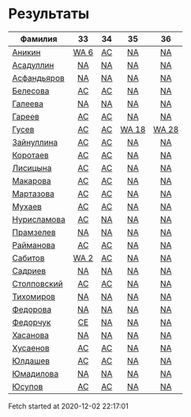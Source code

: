 # Результаты
Фамилия | 33| 34| 35| 36
---|:---:|:---:|:---:|:---:
[Аникин](Аникин/README.md)  | [WA 6](Аникин/33.md) | [AC](Аникин/34.md) | [NA](Аникин/35.md) | [NA](Аникин/36.md)
[Асадуллин](Асадуллин/README.md)  | [NA](Асадуллин/33.md) | [NA](Асадуллин/34.md) | [NA](Асадуллин/35.md) | [NA](Асадуллин/36.md)
[Асфандьяров](Асфандьяров/README.md)  | [NA](Асфандьяров/33.md) | [NA](Асфандьяров/34.md) | [NA](Асфандьяров/35.md) | [NA](Асфандьяров/36.md)
[Белесова](Белесова/README.md)  | [AC](Белесова/33.md) | [AC](Белесова/34.md) | [NA](Белесова/35.md) | [NA](Белесова/36.md)
[Галеева](Галеева/README.md)  | [NA](Галеева/33.md) | [NA](Галеева/34.md) | [NA](Галеева/35.md) | [NA](Галеева/36.md)
[Гареев](Гареев/README.md)  | [AC](Гареев/33.md) | [AC](Гареев/34.md) | [NA](Гареев/35.md) | [NA](Гареев/36.md)
[Гусев](Гусев/README.md)  | [AC](Гусев/33.md) | [AC](Гусев/34.md) | [WA 18](Гусев/35.md) | [WA 28](Гусев/36.md)
[Зайнуллина](Зайнуллина/README.md)  | [AC](Зайнуллина/33.md) | [AC](Зайнуллина/34.md) | [NA](Зайнуллина/35.md) | [NA](Зайнуллина/36.md)
[Коротаев](Коротаев/README.md)  | [AC](Коротаев/33.md) | [AC](Коротаев/34.md) | [NA](Коротаев/35.md) | [NA](Коротаев/36.md)
[Лисицына](Лисицына/README.md)  | [AC](Лисицына/33.md) | [AC](Лисицына/34.md) | [NA](Лисицына/35.md) | [NA](Лисицына/36.md)
[Макарова](Макарова/README.md)  | [AC](Макарова/33.md) | [AC](Макарова/34.md) | [NA](Макарова/35.md) | [NA](Макарова/36.md)
[Мартазова](Мартазова/README.md)  | [AC](Мартазова/33.md) | [AC](Мартазова/34.md) | [NA](Мартазова/35.md) | [NA](Мартазова/36.md)
[Мухаев](Мухаев/README.md)  | [AC](Мухаев/33.md) | [AC](Мухаев/34.md) | [NA](Мухаев/35.md) | [NA](Мухаев/36.md)
[Нурисламова](Нурисламова/README.md)  | [AC](Нурисламова/33.md) | [NA](Нурисламова/34.md) | [NA](Нурисламова/35.md) | [NA](Нурисламова/36.md)
[Прамзелев](Прамзелев/README.md)  | [NA](Прамзелев/33.md) | [NA](Прамзелев/34.md) | [NA](Прамзелев/35.md) | [NA](Прамзелев/36.md)
[Райманова](Райманова/README.md)  | [AC](Райманова/33.md) | [AC](Райманова/34.md) | [NA](Райманова/35.md) | [NA](Райманова/36.md)
[Сабитов](Сабитов/README.md)  | [WA 2](Сабитов/33.md) | [AC](Сабитов/34.md) | [NA](Сабитов/35.md) | [NA](Сабитов/36.md)
[Садриев](Садриев/README.md)  | [NA](Садриев/33.md) | [NA](Садриев/34.md) | [NA](Садриев/35.md) | [NA](Садриев/36.md)
[Столповский](Столповский/README.md)  | [AC](Столповский/33.md) | [AC](Столповский/34.md) | [NA](Столповский/35.md) | [NA](Столповский/36.md)
[Тихомиров](Тихомиров/README.md)  | [NA](Тихомиров/33.md) | [NA](Тихомиров/34.md) | [NA](Тихомиров/35.md) | [NA](Тихомиров/36.md)
[Федорова](Федорова/README.md)  | [NA](Федорова/33.md) | [NA](Федорова/34.md) | [NA](Федорова/35.md) | [NA](Федорова/36.md)
[Федорчук](Федорчук/README.md)  | [CE](Федорчук/33.md) | [NA](Федорчук/34.md) | [NA](Федорчук/35.md) | [NA](Федорчук/36.md)
[Хасанова](Хасанова/README.md)  | [NA](Хасанова/33.md) | [NA](Хасанова/34.md) | [NA](Хасанова/35.md) | [NA](Хасанова/36.md)
[Хусаенов](Хусаенов/README.md)  | [AC](Хусаенов/33.md) | [AC](Хусаенов/34.md) | [NA](Хусаенов/35.md) | [NA](Хусаенов/36.md)
[Юлдашев](Юлдашев/README.md)  | [AC](Юлдашев/33.md) | [AC](Юлдашев/34.md) | [NA](Юлдашев/35.md) | [NA](Юлдашев/36.md)
[Юмадилова](Юмадилова/README.md)  | [NA](Юмадилова/33.md) | [NA](Юмадилова/34.md) | [NA](Юмадилова/35.md) | [NA](Юмадилова/36.md)
[Юсупов](Юсупов/README.md)  | [AC](Юсупов/33.md) | [AC](Юсупов/34.md) | [NA](Юсупов/35.md) | [NA](Юсупов/36.md)

Fetch started at 2020-12-02 22:17:01
